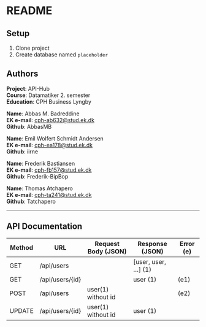 # README
## Setup

1. Clone project
2. Create database named `placeholder`

## Authors
**Project**: API-Hub <br>
**Course**: Datamatiker 2. semester <br>
**Education**: CPH Business Lyngby <br>

**Name**: Abbas M. Badreddine <br>
**EK e-mail**: cph-ab632@stud.ek.dk <br>
**Github**: AbbasMB <br>

**Name**: Emil Wolfert Schmidt Andersen <br>
**EK e-mail**: cph-ea178@stud.ek.dk <br>
**Github**: iirne <br>

**Name**: Frederik Bastiansen <br>
**EK e-mail**: cph-fb157@stud.ek.dk <br>
**Github**: Frederik-BipBop <br>

**Name**: Thomas Atchapero <br>
**EK e-mail**: cph-ta241@stud.ek.dk <br>
**Github**: Tatchapero <br>

---

## API Documentation

| Method | URL | Request Body (JSON) | Response (JSON) | Error (e) |
| --- | --- | --- | --- | --- |
| GET | /api/users | | [user, user, …] (1) | |
| GET | /api/users/{id} | | user (1) | (e1) |
| POST | /api/users	| user(1) without id | | (e2) |
| UPDATE | /api/users/{id} | user(1) without id | user (1) | |